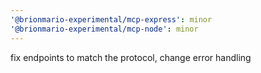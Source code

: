 ```yaml
---
'@brionmario-experimental/mcp-express': minor
'@brionmario-experimental/mcp-node': minor
---
```


fix endpoints to match the protocol, change error handling
